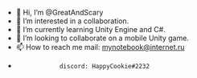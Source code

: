 - 👋 Hi, I’m @GreatAndScary
- 👀 I’m interested in a collaboration.
- 🌱 I’m currently learning Unity Engine and C#.
- 💞️ I’m looking to collaborate on a mobile Unity game.
- 📫 How to reach me mail: mynotebook@internet.ru
-                 discord: HappyCookie#2232

<!---
GreatAndScary/GreatAndScary is a ✨ special ✨ repository because its `README.md` (this file) appears on your GitHub profile.
You can click the Preview link to take a look at your changes.
--->
